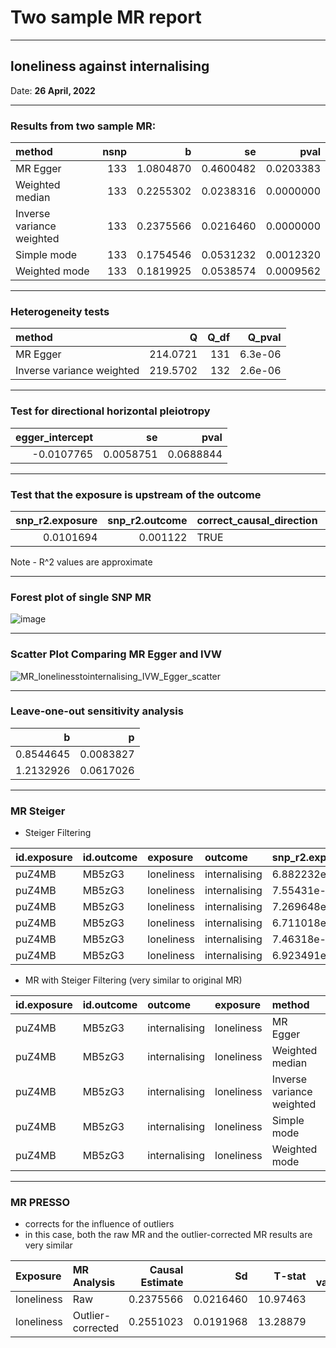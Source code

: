 

# Two sample MR report

---

## loneliness against internalising

Date: **26 April, 2022**

---

### Results from two sample MR:


|method                    | nsnp|         b|        se|      pval|
|:-------------------------|----:|---------:|---------:|---------:|
|MR Egger                  |  133| 1.0804870| 0.4600482| 0.0203383|
|Weighted median           |  133| 0.2255302| 0.0238316| 0.0000000|
|Inverse variance weighted |  133| 0.2375566| 0.0216460| 0.0000000|
|Simple mode               |  133| 0.1754546| 0.0531232| 0.0012320|
|Weighted mode             |  133| 0.1819925| 0.0538574| 0.0009562|

---

### Heterogeneity tests


|method                    |        Q| Q_df|  Q_pval|
|:-------------------------|--------:|----:|-------:|
|MR Egger                  | 214.0721|  131| 6.3e-06|
|Inverse variance weighted | 219.5702|  132| 2.6e-06|

--- 

### Test for directional horizontal pleiotropy


| egger_intercept|        se|      pval|
|---------------:|---------:|---------:|
|      -0.0107765| 0.0058751| 0.0688844|

--- 

### Test that the exposure is upstream of the outcome


| snp_r2.exposure| snp_r2.outcome|correct_causal_direction | steiger_pval|
|---------------:|--------------:|:------------------------|------------:|
|       0.0101694|       0.001122|TRUE                     |            0|

Note - R^2 values are approximate

---

### Forest plot of single SNP MR

![image](https://user-images.githubusercontent.com/68326791/165383133-a5b1fe04-f906-4d66-a1db-bfb077bc18f0.png)


---

### Scatter Plot Comparing MR Egger and IVW

![MR_lonelinesstointernalising_IVW_Egger_scatter](https://user-images.githubusercontent.com/68326791/165394642-509ca441-19cc-4cda-9aff-eca9cddafec1.png)

---

### Leave-one-out sensitivity analysis
|         b|         p|
|---------:|---------:|
| 0.8544645| 0.0083827|
| 1.2132926| 0.0617026|

---

### MR Steiger
- Steiger Filtering

|id.exposure |id.outcome |exposure   |outcome       |snp_r2.exposure |snp_r2.outcome |correct_causal_direction |steiger_pval |
|:-----------|:----------|:----------|:-------------|:---------------|:--------------|:------------------------|:------------|
|puZ4MB      |MB5zG3     |loneliness |internalising |6.882232e-05    |1.413843e-06   |TRUE                     |0.001305355  |
|puZ4MB      |MB5zG3     |loneliness |internalising |7.55431e-05     |3.600965e-06   |TRUE                     |0.002117355  |
|puZ4MB      |MB5zG3     |loneliness |internalising |7.269648e-05    |3.263003e-05   |TRUE                     |0.2030444    |
|puZ4MB      |MB5zG3     |loneliness |internalising |6.711018e-05    |1.50147e-06    |TRUE                     |0.001624853  |
|puZ4MB      |MB5zG3     |loneliness |internalising |7.46318e-05     |3.305729e-05   |TRUE                     |0.19119      |
|puZ4MB      |MB5zG3     |loneliness |internalising |6.923491e-05    |1.846996e-06   |TRUE                     |0.001637526  |

- MR with Steiger Filtering (very similar to original MR)

|id.exposure |id.outcome |outcome       |exposure   |method                    | nsnp|         b|        se|      pval|
|:-----------|:----------|:-------------|:----------|:-------------------------|----:|---------:|---------:|---------:|
|puZ4MB      |MB5zG3     |internalising |loneliness |MR Egger                  |  133| 1.0804870| 0.4600482| 0.0203383|
|puZ4MB      |MB5zG3     |internalising |loneliness |Weighted median           |  133| 0.2255302| 0.0239481| 0.0000000|
|puZ4MB      |MB5zG3     |internalising |loneliness |Inverse variance weighted |  133| 0.2375566| 0.0216460| 0.0000000|
|puZ4MB      |MB5zG3     |internalising |loneliness |Simple mode               |  133| 0.1754546| 0.0539756| 0.0014613|
|puZ4MB      |MB5zG3     |internalising |loneliness |Weighted mode             |  133| 0.1819925| 0.0530992| 0.0008130|

---
### MR PRESSO
- corrects for the influence of outliers
- in this case, both the raw MR and the outlier-corrected MR results are very similar


|Exposure   |MR Analysis       | Causal Estimate|        Sd|   T-stat| P-value|
|:----------|:-----------------|---------------:|---------:|--------:|-------:|
|loneliness |Raw               |       0.2375566| 0.0216460| 10.97463|       0|
|loneliness |Outlier-corrected |       0.2551023| 0.0191968| 13.28879|       0|



